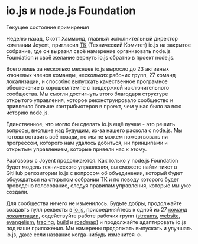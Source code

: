 # io.js и node.js Foundation
Текущее состояние примирения

Неделю назад, Скотт Хаммонд, главный исполнительный директор компании Joyent, пригласил [TК](https://github.com/iojs/io.js/blob/v1.x/GOVERNANCE.md#technical-committee) (Технический Комитет) io.js на закрытое собрание, где он выразил своё намерение организовать node.js Foundation и своё желание вернуть io.js обратно в проект node.js.

Всего лишь за несколько месяцев io.js выросло до 23 активных ключевых членов команды, нескольких рабочих групп, 27 команд локализации, и способно выпускать качественное програмное обеспечение в хорошем темпе с поддержкой исключительного сообщества. Мы смогли достигнуть этого благодаря структуре открытого управления, которое реконструировало сообщество и привлекло больше контрибьютеров в проект, чем у нас было за всю историю node.js.

Единственное, что могло бы сделать io.js ещё лучше - это решить вопросы, висящие над будущим, из-за нашего раскола с node.js.  Мы готовы оставить всё позади, но мы не можем пожертвовать ни прогрессом, которого нам удалось добиться, ни принципами и открытым управлением, которые привели нас к этому.

Разговоры с Joyent продолжаются. Как только у node.js Foundation будет модель технического управления, вы сможете найти тикет в GitHub репозитории io.js с вопросом об объединении, который будет обсуждаться на открытом собрании ТК и по поводу которого будет проведено голосование, следуя правилам управления, которые мы уже создали.

Для сообщества ничего не изменилось. Будьте добры, продолжайте создавть пулл реквесты в [io.js](https://github.com/iojs/io.js), присоединяйтесь к одной из 27 [команд локализации](https://github.com/iojs/website/issues/125), содействуйте работе рабочих групп ([streams](https://github.com/iojs/readable-stream), [website](https://github.com/iojs/website), [evangelism](https://github.com/iojs/website/labels/evangelism), [tracing](https://github.com/iojs/tracing-wg), [build](https://github.com/iojs/build) и [roadmap](https://github.com/iojs/roadmap)) и продолжайте адаптировать io.js под ваши приложения. Мы намерены продолжать выпускать и улучшать io.js, даже если название когда-нибудь изменится ☺.
